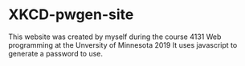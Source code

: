 # XKCD-pwgen-site

This website was created by myself during the course 4131 Web programming at the Unversity of Minnesota 2019
It uses javascript to generate a password to use.
